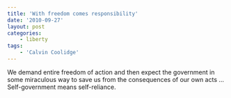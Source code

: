 ```yaml
---
title: 'With freedom comes responsibility'
date: '2010-09-27'
layout: post
categories:
    - liberty
tags:
    - 'Calvin Coolidge'
---
```


We demand entire freedom of action and then expect the government in some miraculous way to save us from the consequences of our own acts … Self-government means self-reliance.